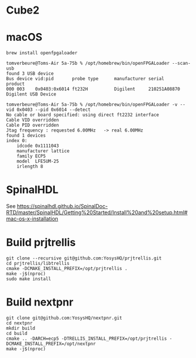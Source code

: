 
Cube2
=====

# macOS

```
brew install openfpgaloader
```

```
tomverbeure@Toms-Air 5a-75b % /opt/homebrew/bin/openFPGALoader --scan-usb
found 3 USB device
Bus device vid:pid       probe type      manufacturer serial               product
000 003    0x0403:0x6014 ft232H          Digilent     210251A08870         Digilent USB Device
```



```
tomverbeure@Toms-Air 5a-75b % /opt/homebrew/bin/openFPGALoader -v --vid 0x0403 --pid 0x6014 --detect
No cable or board specified: using direct ft2232 interface
Cable VID overridden
Cable PID overridden
Jtag frequency : requested 6.00MHz   -> real 6.00MHz
found 1 devices
index 0:
	idcode 0x1111043
	manufacturer lattice
	family ECP5
	model  LFE5UM-25
	irlength 8
```

# SpinalHDL


See https://spinalhdl.github.io/SpinalDoc-RTD/master/SpinalHDL/Getting%20Started/Install%20and%20setup.html#mac-os-x-installation




# Build prjtrellis

```
git clone --recursive git@github.com:YosysHQ/prjtrellis.git
cd prjtrellis/libtrellis
cmake -DCMAKE_INSTALL_PREFIX=/opt/prjtrellis .
make -j$(nproc)
sudo make install
```

# Build nextpnr

```
git clone git@github.com:YosysHQ/nextpnr.git
cd nextpnr
mkdir build
cd build
cmake .. -DARCH=ecp5 -DTRELLIS_INSTALL_PREFIX=/opt/prjtrellis -DCMAKE_INSTALL_PREFIX=/opt/nextpnr
make -j$(nproc)
```
